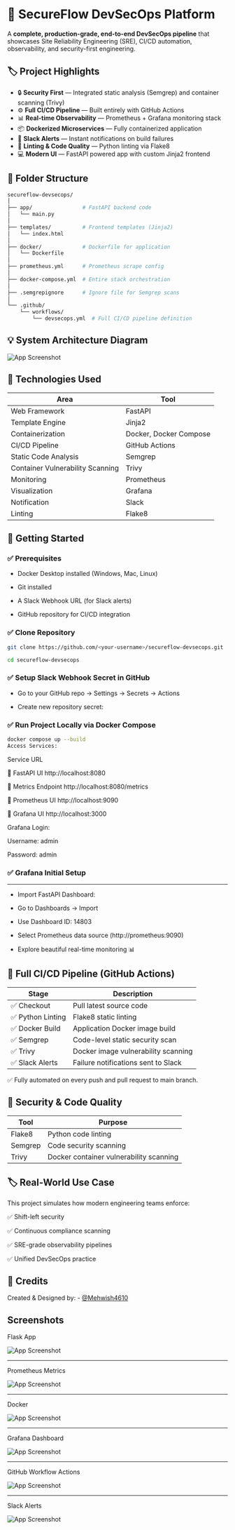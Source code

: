 # 🚀 SecureFlow DevSecOps Platform

A **complete, production-grade, end-to-end DevSecOps pipeline** that showcases Site Reliability Engineering (SRE), CI/CD automation, observability, and security-first engineering.




## 🏷 Project Highlights

- 🔒 **Security First** — Integrated static analysis (Semgrep) and container scanning (Trivy)
- ⚙️ **Full CI/CD Pipeline** — Built entirely with GitHub Actions
- 📊 **Real-time Observability** — Prometheus + Grafana monitoring stack
- 📦 **Dockerized Microservices** — Fully containerized application
- 📣 **Slack Alerts** — Instant notifications on build failures
- 🧪 **Linting & Code Quality** — Python linting via Flake8
- 💻 **Modern UI** — FastAPI powered app with custom Jinja2 frontend

## 📂 Folder Structure

```bash
secureflow-devsecops/
│
├── app/                # FastAPI backend code
│   └── main.py
│
├── templates/          # Frontend templates (Jinja2)
│   └── index.html
│
├── docker/             # Dockerfile for application
│   └── Dockerfile
│
├── prometheus.yml      # Prometheus scrape config
│
├── docker-compose.yml  # Entire stack orchestration
│
├── .semgrepignore      # Ignore file for Semgrep scans
│
└── .github/
    └── workflows/
        └── devsecops.yml  # Full CI/CD pipeline definition

```
## 💡 System Architecture Diagram


![App Screenshot](https://github.com/Mehwish4610/secureflow-devsecops/blob/main/ChatGPT%20Image%20Jun%2011%2C%202025%2C%2009_57_18%20PM.png)

## 🔧 Technologies Used



| Area                             | Tool                   |
| -------------------------------- | ---------------------- |
| Web Framework                    | FastAPI                |
| Template Engine                  | Jinja2                 |
| Containerization                 | Docker, Docker Compose |
| CI/CD Pipeline                   | GitHub Actions         |
| Static Code Analysis             | Semgrep                |
| Container Vulnerability Scanning | Trivy                  |
| Monitoring                       | Prometheus             |
| Visualization                    | Grafana                |
| Notification                     | Slack                  |
| Linting                          | Flake8                 |



## 🚀 Getting Started

### ✅ Prerequisites

- Docker Desktop installed (Windows, Mac, Linux)

- Git installed

- A Slack Webhook URL (for Slack alerts)

- GitHub repository for CI/CD integration

### ✅ Clone Repository

```bash
git clone https://github.com/<your-username>/secureflow-devsecops.git

cd secureflow-devsecops

```

### ✅ Setup Slack Webhook Secret in GitHub

- Go to your GitHub repo → Settings → Secrets → Actions

- Create new repository secret:

### ✅ Run Project Locally via Docker Compose
```bash
docker compose up --build
Access Services:
```

Service	URL

🔵 FastAPI UI	http://localhost:8080

🔵 Metrics Endpoint	http://localhost:8080/metrics

🔵 Prometheus UI	http://localhost:9090

🔵 Grafana UI	http://localhost:3000

Grafana Login:

Username: admin

Password: admin



### ✅ Grafana Initial Setup
---

- Import FastAPI Dashboard:

- Go to Dashboards → Import

- Use Dashboard ID: 14803

- Select Prometheus data source (http://prometheus:9090)

- Explore beautiful real-time monitoring 📊

## 🧪 Full CI/CD Pipeline (GitHub Actions)

| Stage            | Description                         |
| ---------------- | ----------------------------------- |
| ✅ Checkout       | Pull latest source code             |
| ✅ Python Linting | Flake8 static linting               |
| ✅ Docker Build   | Application Docker image build      |
| ✅ Semgrep        | Code-level static security scan     |
| ✅ Trivy          | Docker image vulnerability scanning |
| ✅ Slack Alerts   | Failure notifications sent to Slack |

✅ Fully automated on every push and pull request to main branch.


## 🔐 Security & Code Quality

| Tool    | Purpose                                 |
| ------- | --------------------------------------- |
| Flake8  | Python code linting                     |
| Semgrep | Code security scanning                  |
| Trivy   | Docker container vulnerability scanning |


## 🏷 Real-World Use Case

This project simulates how modern engineering teams enforce:

✅ Shift-left security

✅ Continuous compliance scanning

✅ SRE-grade observability pipelines

✅ Unified DevSecOps practice
## 🤝 Credits 

Created & Designed by: - [@Mehwish4610](https://github.com/Mehwish4610)

## Screenshots

Flask App

![App Screenshot](https://github.com/Mehwish4610/secureflow-devsecops/blob/main/Screenshot%202025-06-11%20214109.png)

---
Prometheus Metrics

![App Screenshot](https://github.com/Mehwish4610/secureflow-devsecops/blob/main/Screenshot%202025-06-11%20214124.png)

---
Docker

![App Screenshot](https://github.com/Mehwish4610/secureflow-devsecops/blob/main/Screenshot%202025-06-09%20170258.png)

---
Grafana Dashboard

![App Screenshot](https://github.com/Mehwish4610/secureflow-devsecops/blob/main/Screenshot%202025-06-11%20174501.png)

---
GitHub Workflow Actions

![App Screenshot](https://github.com/Mehwish4610/secureflow-devsecops/blob/main/Screenshot%202025-06-09%20164435.png)

---
Slack Alerts

![App Screenshot](https://github.com/Mehwish4610/secureflow-devsecops/blob/main/Screenshot%202025-06-09%20164150.png)


